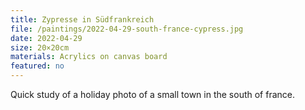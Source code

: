```yaml
---
title: Zypresse in Südfrankreich
file: /paintings/2022-04-29-south-france-cypress.jpg
date: 2022-04-29
size: 20×20cm
materials: Acrylics on canvas board
featured: no
---
```


Quick study of a holiday photo of a small town in the south of france.
